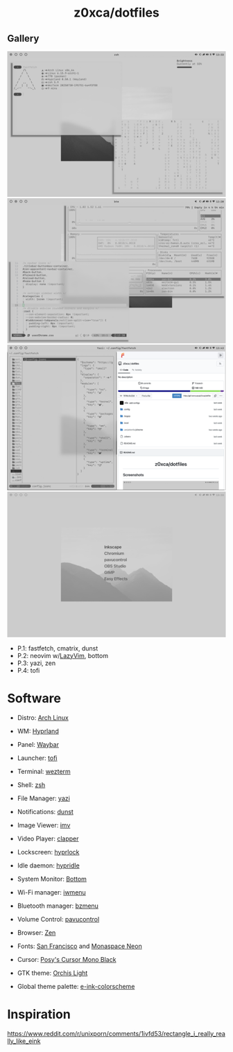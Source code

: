<h1 align="center">z0xca/dotfiles</h1>

## Gallery

![](.forgejo/1.png)
![](.forgejo/2.png)
![](.forgejo/3.png)
![](.forgejo/4.png)

- P.1: fastfetch, cmatrix, dunst
- P.2: neovim w/[LazyVim](https://github.com/LazyVim/LazyVim), bottom
- P.3: yazi, zen
- P.4: tofi

# Software

- Distro: [Arch Linux](https://archlinux.org)
- WM: [Hyprland](https://github.com/hyprwm/Hyprland)
- Panel: [Waybar](https://github.com/Alexays/Waybar)
- Launcher: [tofi](https://github.com/philj56/tofi)
- Terminal: [wezterm](https://github.com/wezterm/wezterm)
- Shell: [zsh](https://github.com/zsh-users/zsh)
- File Manager: [yazi](https://github.com/sxyazi/yazi)
- Notifications: [dunst](https://github.com/dunst-project/dunst)
- Image Viewer: [imv](https://sr.ht/~exec64/imv/)
- Video Player: [clapper](https://github.com/Rafostar/clapper)
- Lockscreen: [hyprlock](https://github.com/hyprwm/hyprlock)
- Idle daemon: [hypridle](https://github.com/hyprwm/hypridle)

- System Monitor: [Bottom](https://github.com/ClementTsang/bottom)
- Wi-Fi manager: [iwmenu](https://github.com/e-tho/iwmenu)
- Bluetooth manager: [bzmenu](https://github.com/e-tho/bzmenu)
- Volume Control: [pavucontrol](https://github.com/pulseaudio/pavucontrol)
- Browser: [Zen](https://github.com/zen-browser/desktop)

- Fonts: [San Francisco](https://gitlab.com/chaotic-aur/pkgbuilds/-/tree/main/apple-fonts) and [Monaspace Neon](https://github.com/githubnext/monaspace)
- Cursor: [Posy's Cursor Mono Black](https://github.com/simtrami/posy-improved-cursor-linux)
- GTK theme: [Orchis Light](https://github.com/vinceliuice/Orchis-theme)
- Global theme palette: [e-ink-colorscheme](https://github.com/e-ink-colorscheme)

# Inspiration

https://www.reddit.com/r/unixporn/comments/1ivfd53/rectangle_i_really_really_like_eink
